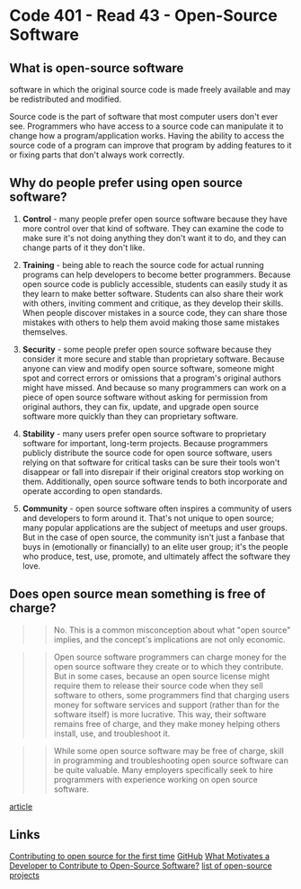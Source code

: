 # Code 401 - Read 43 - Open-Source Software

## What is open-source software

software in which the original source code is made freely available and may be redistributed and modified.

Source code is the part of software that most computer users don't ever see. Programmers who have access to a source code can manipulate it to change how a program/application works.
Having the ability to access the source code of a program can improve that program by adding features to it or fixing parts that don't always work correctly.

## Why do people prefer using open source software?

1. **Control** - many people prefer open source software because they have more control over that kind of software. They can examine the code to make sure it's not doing anything they don't want it to do, and they can change parts of it they don't like.

2. **Training** - being able to reach the source code for actual running programs can help developers to become better programmers. Because open source code is publicly accessible, students can easily study it as they learn to make better software. Students can also share their work with others, inviting comment and critique, as they develop their skills. When people discover mistakes in a source code, they can share those mistakes with others to help them avoid making those same mistakes themselves.

3. **Security** - some people prefer open source software because they consider it more secure and stable than proprietary software. Because anyone can view and modify open source software, someone might spot and correct errors or omissions that a program's original authors might have missed. And because so many programmers can work on a piece of open source software without asking for permission from original authors, they can fix, update, and upgrade open source software more quickly than they can proprietary software.

4. **Stability** - many users prefer open source software to proprietary software for important, long-term projects. Because programmers publicly distribute the source code for open source software, users relying on that software for critical tasks can be sure their tools won't disappear or fall into disrepair if their original creators stop working on them. Additionally, open source software tends to both incorporate and operate according to open standards.

5. **Community** - open source software often inspires a community of users and developers to form around it. That's not unique to open source; many popular applications are the subject of meetups and user groups. But in the case of open source, the community isn't just a fanbase that buys in (emotionally or financially) to an elite user group; it's the people who produce, test, use, promote, and ultimately affect the software they love.

## Does open source mean something is free of charge?

>> No. This is a common misconception about what "open source" implies, and the concept's implications are not only economic.

>> Open source software programmers can charge money for the open source software they create or to which they contribute. But in some cases, because an open source license might require them to release their source code when they sell software to others, some programmers find that charging users money for software services and support (rather than for the software itself) is more lucrative. This way, their software remains free of charge, and they make money helping others install, use, and troubleshoot it.

>> While some open source software may be free of charge, skill in programming and troubleshooting open source software can be quite valuable. Many employers specifically seek to hire programmers with experience working on open source software.

[article](https://opensource.com/resources/what-open-source)

## Links

[Contributing to open source for the first time](https://www.firsttimersonly.com/)
[GitHub](https://github.com/open-source)
[What Motivates a Developer to Contribute to Open-Source Software?](https://clearcode.cc/blog/why-developers-contribute-open-source-software/)
[list of open-source projects](https://github.com/search?q=label%3Agood-first-issue+archived%3Afalse)
